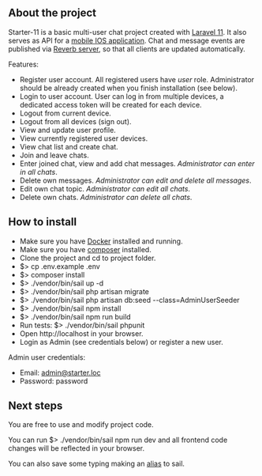 ## About the project

Starter-11 is a basic multi-user chat project created with [Laravel 11](https://laravel.com). It also serves as API for a [mobile IOS application](https://github.com/alex3493/starter-11).
Chat and message events are published via [Reverb server](https://reverb.laravel.com/), so that all clients are updated automatically.

Features:
- Register user account. All registered users have *user* role. Administrator should be already created when you finish installation (see below).
- Login to user account. User can log in from multiple devices, a dedicated access token will be created for each device.
- Logout from current device.
- Logout from all devices (sign out).
- View and update user profile.
- View currently registered user devices.
- View chat list and create chat.
- Join and leave chats.
- Enter joined chat, view and add chat messages. *Administrator can enter in all chats*.
- Delete own messages. *Administrator can edit and delete all messages*.
- Edit own chat topic. *Administrator can edit all chats*.
- Delete own chats. *Administrator can delete all chats*.

## How to install

- Make sure you have [Docker](https://www.docker.com/products/docker-desktop/) installed and running.
- Make sure you have [composer](https://getcomposer.org/) installed.
- Clone the project and cd to project folder.
- $> cp .env.example .env
- $> composer install
- $> ./vendor/bin/sail up -d
- $> ./vendor/bin/sail php artisan migrate
- $> ./vendor/bin/sail php artisan db:seed --class=AdminUserSeeder
- $> ./vendor/bin/sail npm install
- $> ./vendor/bin/sail npm run build
- Run tests: $> ./vendor/bin/sail phpunit
- Open http://localhost in your browser.
- Login as Admin (see credentials below) or register a new user.

Admin user credentials: 
- Email: admin@starter.loc
- Password: password

## Next steps

You are free to use and modify project code.

You can run $> ./vendor/bin/sail npm run dev and all frontend code changes will be reflected in your browser.

You can also save some typing making an [alias](https://laravel.com/docs/11.x/sail#configuring-a-shell-alias) to sail.



